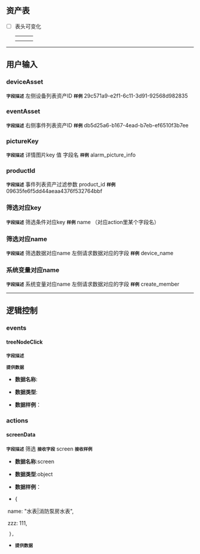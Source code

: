 ## 资产表
+ [ ] 表头可变化
  
   
  
   |      |      |      |
   | :--: | :--: | :--: |
   |      |      |      |
   |      |      |      |



---
## 用户输入 
### deviceAsset
**`字段描述`**
左侧设备列表资产ID
**`样例`**
29c571a9-e2f1-6c11-3d91-92568d982835

### eventAsset

**`字段描述`**
右侧事件列表资产ID
**`样例`**
db5d25a6-b167-4ead-b7eb-ef6510f3b7ee

### pictureKey

**`字段描述`**
详情图片key 值 字段名
**`样例`**
alarm_picture_info

### productId

**`字段描述`**
事件列表资产过滤参数 product_id
**`样例`**
09635fe6f5dd44aeaa4376f532764bbf

### 筛选对应key

**`字段描述`**
筛选条件对应key
**`样例`**
name   （对应action里某个字段名）

### 筛选对应name

**`字段描述`**
筛选数据对应name   左侧请求数据对应的字段
**`样例`**
device_name

### 系统变量对应name

**`字段描述`**
系统变量对应name  左侧请求数据对应的字段
**`样例`**
create_member

---
## 逻辑控制
### events
#### treeNodeClick
**`字段描述`**

**`提供数据`**

+ **数据名称**:

+ **数据类型**:

+ **数据样例**：



### actions
#### screenData
**`字段描述`**
筛选
**`接收字段`**
screen
**`接收样例`**

+ **数据名称**:screen

+ **数据类型**:object

+ **数据样例**：
  
+  {
  
  ​    name: "水表|消防泵房水表",
  
  ​    zzz: 111,
  
     },
  
+ **`提供数据`**
  
  
